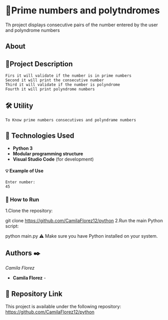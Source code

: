 # 🔢Prime numbers and polytndromes

Th project displays consecutive pairs of the number entered by the user and polyndrome numbers 

## About 

## 📄Project Description

```
Firs it will validate if the number is in prime numbers
Second it will print the consecutive number
Third it will validate if the number is polyndrome
Fourth it will print polyndrome numbers 
```

## 🛠️ Utility
```
To Know prime numbers consecutives and polyndrame numbers 
```
## 🧰 Technologies Used

- **Python 3**    
- **Modular programming structure**  
- **Visual Studio Code** (for development) 


#### 💡 Example of Use
```
Enter number:
45
```
### 🚀 How to Run
1.Clone the repository:

git clone https://github.com/CamilaFlorez12/python
2.Run the main Python script:

python main.py
⚠️ Make sure you have Python installed on your system.
## Authors ✒️

_Camila Florez_

* **Camila Florez** -



## 🔗 Repository Link
This project is available under the following repository:
https://github.com/CamilaFlorez12/python
